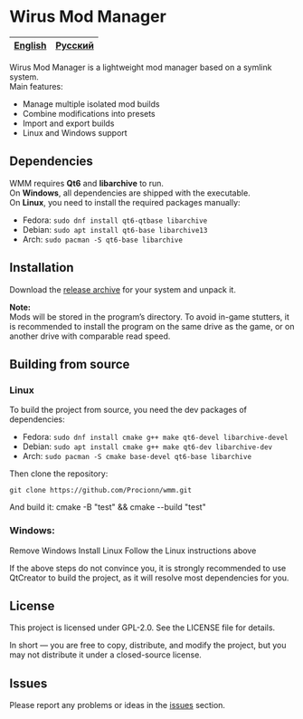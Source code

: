 # Wirus Mod Manager


| [English](README.md) | [Русский](README.ru.md) |
| -------------------- | ----------------------- |

Wirus Mod Manager is a lightweight mod manager based on a symlink system.  
Main features:
- Manage multiple isolated mod builds
- Combine modifications into presets
- Import and export builds
- Linux and Windows support

## Dependencies
WMM requires **Qt6** and **libarchive** to run.  
On **Windows**, all dependencies are shipped with the executable.  
On **Linux**, you need to install the required packages manually:

- Fedora: `sudo dnf install qt6-qtbase libarchive`  
- Debian: `sudo apt install qt6-base libarchive13`  
- Arch: `sudo pacman -S qt6-base libarchive`  

## Installation
Download the [release archive](https://github.com/Procionn/WMM/releases) for your system and unpack it.  

**Note:**  
Mods will be stored in the program’s directory. To avoid in-game stutters, it is recommended to install the program on the same drive as the game, or on another drive with comparable read speed.

## Building from source

### Linux
To build the project from source, you need the dev packages of dependencies:

- Fedora: `sudo dnf install cmake g++ make qt6-devel libarchive-devel`  
- Debian: `sudo apt install cmake g++ make qt6-dev libarchive-dev`  
- Arch: `sudo pacman -S cmake base-devel qt6-base libarchive`  

Then clone the repository:

`git clone https://github.com/Procionn/wmm.git`

And build it:
cmake -B "test" && cmake --build "test"

### Windows:
Remove Windows
Install Linux
Follow the Linux instructions above

If the above steps do not convince you, it is strongly recommended to use QtCreator to build the project, as it will resolve most dependencies for you.

## License
This project is licensed under GPL-2.0.
See the LICENSE file for details.

In short — you are free to copy, distribute, and modify the project, but you may not distribute it under a closed-source license.

## Issues

Please report any problems or ideas in the [issues](https://github.com/Procionn/WMM/issues) section.
